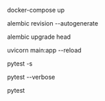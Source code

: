 docker-compose up

alembic revision --autogenerate

alembic upgrade head

uvicorn main:app --reload

pytest -s

pytest --verbose

pytest
